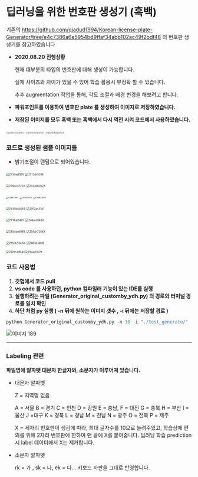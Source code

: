 # 딥러닝을 위한 번호판 생성기 (흑백)

기존의
 https://github.com/qjadud1994/Korean-license-plate-Generator/tree/e4c7386a6e5954bd9ffaf34abb102ac49f2bdf48 의 번호판 생성기를 참고하였습니다 



- **2020.08.20 진행상황**

  현재 대부분의 타입의 번호판에 대해 생성이 가능합니다.

  실제 사이즈와 차이가 있을 수 있어 학습 활용시 부정확 할 수 있습니다.

  추후 augmentation 작업을 통해, 각도 조절과 배경 변경을 해보려고 합니다.

- **파워포인트를 이용하여 번호판 plate 를 생성하여 이미지로 저장하였습니다.**



- **저장된 이미지를 모두 흑백 또는 흑백에서 다시 역전 시켜 코드에서 사용하였습니다.**

<img src="https://user-images.githubusercontent.com/58680436/90756872-d4132980-e317-11ea-9799-2b57256580e1.PNG" alt="슬라이드1" style="zoom:33%;" /><img src="https://user-images.githubusercontent.com/58680436/90756875-d5445680-e317-11ea-9f7c-c2901a96f5dd.PNG" alt="슬라이드2" style="zoom:33%;" />
<img src="https://user-images.githubusercontent.com/58680436/90756878-d5445680-e317-11ea-90ed-4bd953e28bc8.PNG" alt="슬라이드3" style="zoom:33%;" /><img src="https://user-images.githubusercontent.com/58680436/90756884-d6758380-e317-11ea-8cb7-d1b7af50b9ee.PNG" alt="슬라이드5" style="zoom:33%;" />
<img src="https://user-images.githubusercontent.com/58680436/90756881-d5dced00-e317-11ea-8307-eebdcfd1d7e6.PNG" alt="슬라이드4" style="zoom:33%;" /><img src="https://user-images.githubusercontent.com/58680436/90756885-d6758380-e317-11ea-9958-b18e900c4cc4.PNG" alt="슬라이드6" style="zoom:33%;" />



### 코드로 생성된 샘플 이미지들 

* 밝기조절이 랜덤으로 되어있습니다. 

<img src="https://user-images.githubusercontent.com/58680436/90756820-c8276780-e317-11ea-8a67-aacff2e88d0a.jpg" alt="Z428ej8595" style="zoom:50%;" /> <img src="https://user-images.githubusercontent.com/58680436/90756827-c8bffe00-e317-11ea-9a53-6b0d4e2d4ed1.jpg" alt="Z512dn5296" style="zoom:50%;" />

<img src="https://user-images.githubusercontent.com/58680436/90756830-c9589480-e317-11ea-9443-3650eaef0169.jpg" alt="Z39an4372X" style="zoom:50%;" /> <img src="https://user-images.githubusercontent.com/58680436/90756831-c9589480-e317-11ea-9d1c-c0507d9fa0e3.jpg" alt="Z04ak6042X" style="zoom:50%;" />

<img src="https://user-images.githubusercontent.com/58680436/90756832-c9f12b00-e317-11ea-848c-803d7d632f17.jpg" alt="Z29eh2144X" style="zoom: 33%;" /> <img src="https://user-images.githubusercontent.com/58680436/90756833-c9f12b00-e317-11ea-9986-b6ab5fe35497.jpg" alt="Z93ak0431X" style="zoom: 33%;" /> <img src="https://user-images.githubusercontent.com/58680436/90756835-ca89c180-e317-11ea-8716-e1b18ed42d0a.jpg" alt="G29dk5454X" style="zoom: 33%;" />


<img src="https://user-images.githubusercontent.com/58680436/90756837-ca89c180-e317-11ea-8223-a668c44fc1ce.jpg" alt="Z439dn4863" style="zoom: 50%;" /> <img src="https://user-images.githubusercontent.com/58680436/90756839-cb225800-e317-11ea-98cf-1c85377dd664.jpg" alt="Z912an3351" style="zoom: 50%;" />

<img src="https://user-images.githubusercontent.com/58680436/90756841-cbbaee80-e317-11ea-9055-a531ec88e497.jpg" alt="Z739ah1425" style="zoom: 50%;" /> <img src="https://user-images.githubusercontent.com/58680436/90756845-cbbaee80-e317-11ea-8920-337fbc7a26aa.jpg" alt="Z44an1643X" style="zoom: 50%;" />

<img src="https://user-images.githubusercontent.com/58680436/90756846-cc538500-e317-11ea-98f0-7be1654a8f9f.jpg" alt="Z854dn6989" style="zoom:50%;" /> <img src="https://user-images.githubusercontent.com/58680436/90756848-cc538500-e317-11ea-9a13-53bbb3a3d97b.jpg" alt="Z59ah7204X" style="zoom:50%;" />

<img src="https://user-images.githubusercontent.com/58680436/90756849-ccec1b80-e317-11ea-87c7-5326867daa5e.jpg" alt="Z55dh5345X" style="zoom:50%;" /> <img src="https://user-images.githubusercontent.com/58680436/90756850-ccec1b80-e317-11ea-9765-bbccbe30e8d5.jpg" alt="Z081dn8816" style="zoom:50%;" />

<img src="https://user-images.githubusercontent.com/58680436/90756853-cd84b200-e317-11ea-940e-aa2abc18dba3.jpg" alt="Z97eh3984X" style="zoom:50%;" /><img src="https://user-images.githubusercontent.com/58680436/90756858-ce1d4880-e317-11ea-9dca-1033790f2810.jpg" alt="Z54aj7307X" style="zoom:50%;" />



### 코드 사용법

1. **깃헙에서 코드 pull**
2. **vs code 를 사용하던, python 컴파일러 기능이 있는 IDE를 실행**
3. **실행하려는 파일 (Generator_original_customby_ydh.py) 의 경로와 터미널 경로를 일치 확인**
4. **하단 처럼 py 실행 ( -n 뒤에 원하는 이미지 갯수 , -i 뒤에는 저장할 경로 )**

```python
python Generator_original_customby_ydh.py -n 10 -i "./test_generate/"
```

![이미지 189](https://user-images.githubusercontent.com/58680436/90756981-fc028d00-e317-11ea-89b5-6474b515aaf9.png)



---

### Labeling 관련

**파일명에 알파뱃 대문자 한글자와, 소문자가 이루어져 있습니다.**

* 대문자 알파벳

  Z = 지역명 없음 

  A = 서울 B = 경기 C = 인천 D = 강원 E = 충남, F = 대전 G = 충북 H = 부산
  I = 울산  J  =대구 K = 경북 L = 경남 M = 전남 N = 광주 O = 전북 P = 제주

  X = 세자리 번호판이 생김에 따라, 최대 글자수를 10으로 늘려주었고, 학습상에 편의를 위해 
  2자리 번호판에 한하여 맨 끝에 X를 붙여줍니다.
  딥러닝 학습 prediction 시 label 데이터에서 X는 제거합니다. 

* 소문자 알파벳

  rk = 가 , sk = 나, ek = 다... 키보드 자판을 그대로 반영합니다. 